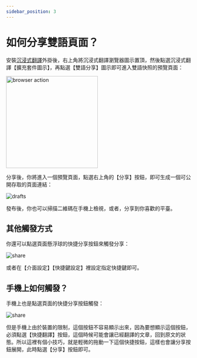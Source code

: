 ```yaml
---
sidebar_position: 3
---
```


# 如何分享雙語頁面？

安裝[沉浸式翻譯](https://immersivetranslate.com/)外掛後，右上角將沉浸式翻譯瀏覽器圖示置頂，然後點選沉浸式翻譯【擴充套件圖示】，再點選【雙語分享】圖示即可進入雙語快照的預覽頁面：

<img src="https://s.immersivetranslate.com/assets/share-web-page-demo.png" alt="browser action" width="250" />

分享後，你將進入一個預覽頁面，點選右上角的【分享】按鈕，即可生成一個可公開存取的頁面連結：

<img src="https://s.immersivetranslate.com/assets/preview.jpeg" alt="drafts" />

發布後，你也可以掃描二維碼在手機上檢視，或者，分享到你喜歡的平臺。

## 其他觸發方式

你還可以點選頁面懸浮球的快捷分享按鈕來觸發分享：

<img src="https://s.immersivetranslate.com/assets/share-shortcut.jpeg" alt="share" />

或者在【介面設定】【快捷鍵設定】裡設定指定快捷鍵即可。

## 手機上如何觸發？

手機上也是點選頁面的快捷分享按鈕觸發：

<img src="https://s.immersivetranslate.com/assets/share-shortcut.jpeg" alt="share" />

但是手機上由於裝置的限制，這個按鈕不容易顯示出來，因為要想顯示這個按鈕，必須點選【快捷翻譯】按鈕，這個時候可能會讓已經翻譯的文章，回到原文的狀態。所以這裡有個小技巧，就是輕微的拖動一下這個快捷按鈕，這樣也會讓分享按鈕展開，此時點選【分享】按鈕即可。
